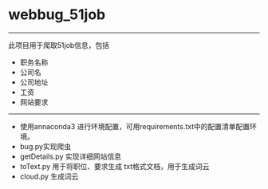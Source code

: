 # webbug_51job



------

此项目用于爬取51job信息，包括 

- 职务名称
- 公司名
- 公司地址
- 工资
- 网站要求



------

- 使用annaconda3 进行环境配置，可用requirements.txt中的配置清单配置环境。
- bug.py实现爬虫
- getDetails.py 实现详细网站信息
- toText.py 用于将职位、要求生成 txt格式文档，用于生成词云
- cloud.py 生成词云
